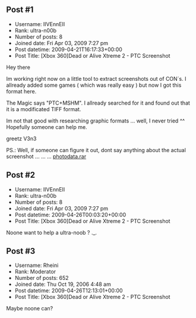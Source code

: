 ## Post #1
- Username: IIVEnnEII
- Rank: ultra-n00b
- Number of posts: 8
- Joined date: Fri Apr 03, 2009 7:27 pm
- Post datetime: 2009-04-21T16:17:33+00:00
- Post Title: [Xbox 360]Dead or Alive Xtreme 2 - PTC Screenshot

Hey there

Im working right now on a little tool to extract screenshots out of CON´s.
I allready added some games ( which was really easy ) but now I got this format here.

The Magic says "PTC+MSHM".
I allready searched for it and found out that it is a modificated TIFF format.

Im not that good with researching graphic formats ... well, I never tried ^^
Hopefully someone can help me.

greetz
V3n3

PS.: Well, if someone can figure it out, dont say anything about the actual screenshot ... ... ...
[photodata.rar](https://xentaxbackup.github.io/file/1977_photodata.rar)
## Post #2
- Username: IIVEnnEII
- Rank: ultra-n00b
- Number of posts: 8
- Joined date: Fri Apr 03, 2009 7:27 pm
- Post datetime: 2009-04-26T00:03:20+00:00
- Post Title: [Xbox 360]Dead or Alive Xtreme 2 - PTC Screenshot

Noone want to help a ultra-noob ? ._.
## Post #3
- Username: Rheini
- Rank: Moderator
- Number of posts: 652
- Joined date: Thu Oct 19, 2006 4:48 am
- Post datetime: 2009-04-26T12:13:01+00:00
- Post Title: [Xbox 360]Dead or Alive Xtreme 2 - PTC Screenshot

Maybe noone can?
